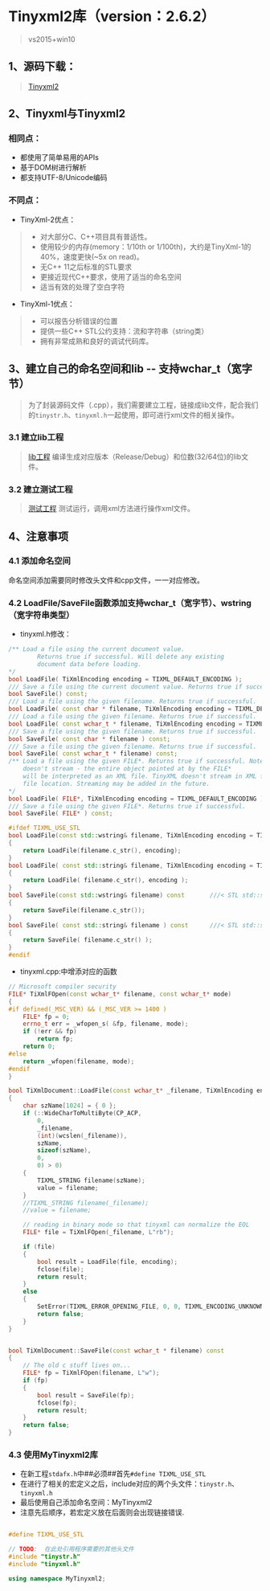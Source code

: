 # Tinyxml2库（version：2.6.2）
>vs2015+win10
## 1、源码下载：
>[Tinyxml2](https://sourceforge.net/projects/tinyxml/files/latest/download)

## 2、Tinyxml与Tinyxml2

### 相同点：

* 都使用了简单易用的APIs
* 基于DOM树进行解析
* 都支持UTF-8/Unicode编码

### 不同点：

* TinyXml-2优点：
>* 对大部分C、C++项目具有普适性。
>* 使用较少的内存(memory：1/10th or 1/100th)，大约是TinyXml-1的40%，速度更快(~5x on read)。
>* 无C++ 11之后标准的STL要求
>* 更接近现代C++要求，使用了适当的命名空间
>* 适当有效的处理了空白字符

* TinyXml-1优点：
>* 可以报告分析错误的位置
>* 提供一些C++ STL公约支持：流和字符串（string类）
>* 拥有非常成熟和良好的调试代码库。

## 3、建立自己的命名空间和lib -- 支持wchar_t（宽字节）
>为了封装源码文件（.cpp），我们需要建立工程，链接成lib文件，配合我们的```tinystr.h```、```tinyxml.h```一起使用，即可进行xml文件的相关操作。

### 3.1 建立lib工程
>[lib工程](https://github.com/cbhust8025/C-Learn/tree/master/MyTinyxml2/MyTinyxml2Code)
编译生成对应版本（Release/Debug）和位数(32/64位)的lib文件。

### 3.2 建立测试工程
>[测试工程](https://github.com/cbhust8025/C-Learn/tree/master/MyTinyxml2/MyTinyxml2TestCode)
测试运行，调用xml方法进行操作xml文件。

## 4、注意事项

### 4.1 添加命名空间
命名空间添加需要同时修改头文件和cpp文件，一一对应修改。

### 4.2 LoadFile/SaveFile函数添加支持wchar_t（宽字节）、wstring（宽字符串类型）
* tinyxml.h修改：
```C++
/** Load a file using the current document value.
		Returns true if successful. Will delete any existing
		document data before loading.
*/
bool LoadFile( TiXmlEncoding encoding = TIXML_DEFAULT_ENCODING );
/// Save a file using the current document value. Returns true if successful.
bool SaveFile() const;
/// Load a file using the given filename. Returns true if successful.
bool LoadFile( const char * filename, TiXmlEncoding encoding = TIXML_DEFAULT_ENCODING );
/// Load a file using the given filename. Returns true if successful.
bool LoadFile( const wchar_t * filename, TiXmlEncoding encoding = TIXML_DEFAULT_ENCODING);
/// Save a file using the given filename. Returns true if successful.
bool SaveFile( const char * filename ) const;
/// Save a file using the given filename. Returns true if successful.
bool SaveFile( const wchar_t * filename) const;
/** Load a file using the given FILE*. Returns true if successful. Note that this method
	doesn't stream - the entire object pointed at by the FILE*
	will be interpreted as an XML file. TinyXML doesn't stream in XML from the current
	file location. Streaming may be added in the future.
*/
bool LoadFile( FILE*, TiXmlEncoding encoding = TIXML_DEFAULT_ENCODING );
/// Save a file using the given FILE*. Returns true if successful.
bool SaveFile( FILE* ) const;

#ifdef TIXML_USE_STL
bool LoadFile(const std::wstring& filename, TiXmlEncoding encoding = TIXML_DEFAULT_ENCODING)			///< STL std::string version.
{
	return LoadFile(filename.c_str(), encoding);
}
bool LoadFile( const std::string& filename, TiXmlEncoding encoding = TIXML_DEFAULT_ENCODING )			///< STL std::string version.
{
	return LoadFile( filename.c_str(), encoding );
}
bool SaveFile(const std::wstring& filename) const		///< STL std::string version.
{
	return SaveFile(filename.c_str());
}
bool SaveFile( const std::string& filename ) const		///< STL std::string version.
{
	return SaveFile( filename.c_str() );
}
#endif
```

* tinyxml.cpp:中增添对应的函数
```C++
// Microsoft compiler security
FILE* TiXmlFOpen(const wchar_t* filename, const wchar_t* mode)
{
#if defined(_MSC_VER) && (_MSC_VER >= 1400 )
	FILE* fp = 0;
	errno_t err = _wfopen_s( &fp, filename, mode);
	if (!err && fp)
		return fp;
	return 0;
#else
	return _wfopen(filename, mode);
#endif
}

```
```C++
bool TiXmlDocument::LoadFile(const wchar_t* _filename, TiXmlEncoding encoding)
{
	char szName[1024] = { 0 };
	if (::WideCharToMultiByte(CP_ACP,
		0,
		_filename,
		(int)(wcslen(_filename)),
		szName,
		sizeof(szName),
		0,
		0) > 0)
	{
		TIXML_STRING filename(szName);
		value = filename;
	}
	//TIXML_STRING filename(_filename);
	//value = filename;

	// reading in binary mode so that tinyxml can normalize the EOL
	FILE* file = TiXmlFOpen(_filename, L"rb");

	if (file)
	{
		bool result = LoadFile(file, encoding);
		fclose(file);
		return result;
	}
	else
	{
		SetError(TIXML_ERROR_OPENING_FILE, 0, 0, TIXML_ENCODING_UNKNOWN);
		return false;
	}
}
```
```C++

bool TiXmlDocument::SaveFile(const wchar_t * filename) const
{
	// The old c stuff lives on...
	FILE* fp = TiXmlFOpen(filename, L"w");
	if (fp)
	{
		bool result = SaveFile(fp);
		fclose(fp);
		return result;
	}
	return false;
}

```

### 4.3 使用MyTinyxml2库
* 在新工程```stdafx.h```中##必须##首先```#define TIXML_USE_STL```
* 在进行了相关的宏定义之后，include对应的两个头文件：```tinystr.h```、```tinyxml.h```
* 最后使用自己添加命名空间：MyTinyxml2
* 注意先后顺序，若宏定义放在后面则会出现链接错误.
```C++

#define TIXML_USE_STL

// TODO:  在此处引用程序需要的其他头文件
#include "tinystr.h"
#include "tinyxml.h"

using namespace MyTinyxml2;
```
